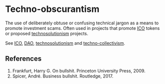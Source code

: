 # Techno-obscurantism
The use of deliberately obtuse or confusing technical jargon as a means to promote investment scams. Often used in projects that promote [ICO](ico.md) tokens or proposed [technosolutionism](technosolutionism.md) projects.

See [ICO](ico.md), [DAO](dao.md), [technosolutionism](technosolutionism.md) and [techno-collectivism](techno-collectivism.md).

## References
1. Frankfurt, Harry G. On bullshit. Princeton University Press, 2009.
1. Spicer, André. Business bullshit. Routledge, 2017.